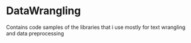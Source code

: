 # DataWrangling
Contains code samples of the libraries that i use mostly for text wrangling and data preprocessing
